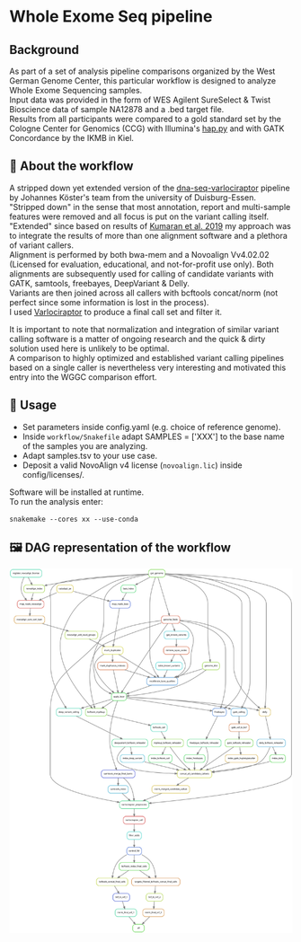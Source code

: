 # Whole Exome Seq pipeline
## Background
As part of a set of analysis pipeline comparisons organized by the West German Genome Center, this particular workflow is designed to analyze Whole Exome Sequencing samples.  
Input data was provided in the form of WES Agilent SureSelect & Twist Bioscience data of sample NA12878 and a .bed target file.  
Results from all participants were compared to a gold standard set by the Cologne Center for Genomics (CCG) with Illumina's [hap.py](https://github.com/Illumina/hap.py) and with GATK Concordance by the IKMB in Kiel.  
  
##  :open_book: About the workflow  
A stripped down yet extended version of the [dna-seq-varlociraptor](https://github.com/snakemake-workflows/dna-seq-varlociraptor) pipeline by Johannes Köster's team from the university of Duisburg-Essen.  
"Stripped down" in the sense that most annotation, report and multi-sample features were removed and all focus is put on the variant calling itself.  
"Extended" since based on results of [Kumaran et al. 2019](https://bmcbioinformatics.biomedcentral.com/articles/10.1186/s12859-019-2928-9) my approach was to integrate the results of more than one alignment software and a plethora of variant callers.  
Alignment is performed by both bwa-mem and a Novoalign Vv4.02.02 (Licensed for evaluation, educational, and not-for-profit use only). Both alignments are subsequently used for calling of candidate variants with GATK, samtools, freebayes, DeepVariant & Delly.  
Variants are then joined across all callers with bcftools concat/norm (not perfect since some information is lost in the process).  
I used [Varlociraptor](https://github.com/varlociraptor/varlociraptor) to produce a final call set and filter it.  

It is important to note that normalization and integration of similar variant calling software is a matter of ongoing research and the quick & dirty solution used here is unlikely to be optimal.  
A comparison to highly optimized and established variant calling pipelines based on a single caller is nevertheless very interesting and motivated this entry into the WGGC comparison effort.

## :beginner: Usage
- Set parameters inside config.yaml (e.g. choice of reference genome).
- Inside `workflow/Snakefile` adapt SAMPLES = ['XXX'] to the base name of the samples you are analyzing.
- Adapt samples.tsv to your use case.
- Deposit a valid NovoAlign v4 license (`novoalign.lic`) inside config/licenses/.
  
Software will be installed at runtime.  
To run the analysis enter:  
```
snakemake --cores xx --use-conda
```

## :framed_picture: DAG representation of the workflow
![DAG picture](WES_WGGC_dag.svg)
